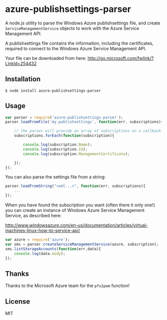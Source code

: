 # azure-publishsettings-parser

A node.js utility to parse the Windows Azure publishsettings file, and create `ServiceManagementService` objects to work with the Azure Service Management API.

A publishsettings file contains the information, including the certificates, required to connect to the Windows Azure Service Management API.

Your file can be downloaded from here: http://go.microsoft.com/fwlink/?LinkId=254432

## Installation

```
$ node install azure-publishsettings-parser
```

## Usage

```js
var parser = require('azure-publishsettings-parser');
parser.loadFromFile('my.publishsettings', function(err, subscriptions){

	// the parser will provide an array of subscriptions on a callback
	subscriptions.forEach(function(subscription){

		console.log(subscription.Name);
		console.log(subscription.Id);
		console.log(subscription.ManagementCertificate);

	});
});
```

You can also parse the settings file from a string:

```js
parser.loadFromString("<xml...>", function(err, subscriptions){
	...
});
```
When you have found the subscription you want (often there it only one!) you can create an instance of Windows Azure Service Management Service, as described here: 

http://www.windowsazure.com/en-us/documentation/articles/virtual-machines-linux-how-to-service-api/

```js
var azure = require('azure');
var sms = parser.createServiceManagementService(azure, subscription);
sms.listStorageAccounts(function(err,data){
	console.log(data.body);
});
```

## Thanks

Thanks to the Microsoft Azure team for the `pfx2pem` function!

## License 

MIT